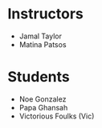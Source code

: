 # Instructors

- Jamal Taylor
- Matina Patsos

# Students
- Noe Gonzalez
- Papa Ghansah
- Victorious Foulks (Vic)
